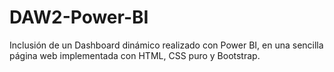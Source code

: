 # DAW2-Power-BI
Inclusión de un Dashboard dinámico realizado con Power BI, en una sencilla página web implementada con HTML, CSS puro y Bootstrap.

